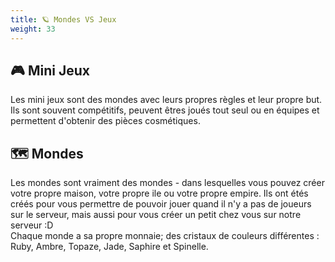```yaml
---
title: 🪐 Mondes VS Jeux
weight: 33
---
```


## 🎮 Mini Jeux

Les mini jeux sont des mondes avec leurs propres règles et leur propre but. Ils sont souvent compétitifs, peuvent êtres joués tout seul ou en équipes et permettent d'obtenir des pièces cosmétiques.

## 🗺️ Mondes

Les mondes sont vraiment des mondes - dans lesquelles vous pouvez créer votre propre maison, votre propre ile ou votre propre empire. Ils ont étés créés pour vous permettre de pouvoir jouer quand il n'y a pas de joueurs sur le serveur, mais aussi pour vous créer un petit chez vous sur notre serveur :D\
Chaque monde a sa propre monnaie; des cristaux de couleurs différentes : Ruby, Ambre, Topaze, Jade, Saphire et Spinelle.

